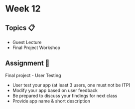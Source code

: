# Week 12

## Topics 📋

* Guest Lecture
* Final Project Workshop

## Assignment 📐

Final project - User Testing

* User test your app (at least 3 users, one must not be ITP)
* Modify your app based on user feedback
* Be prepared to discuss your findings for next class
* Provide app name & short description
